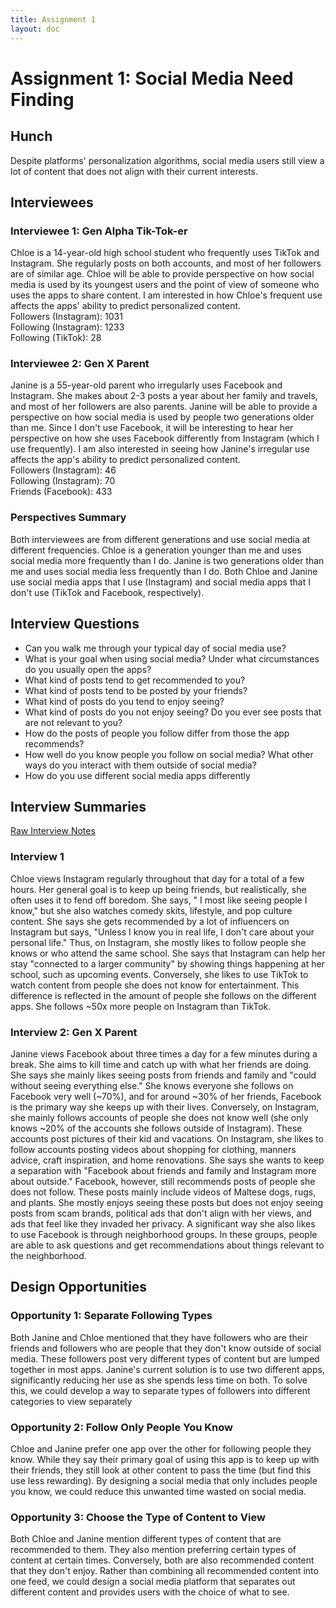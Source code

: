 ```yaml
---
title: Assignment 1
layout: doc
---
```


# Assignment 1: Social Media Need Finding

## Hunch
Despite platforms' personalization algorithms, social media users still view a lot of content that does not align with their current interests. 

## Interviewees 

### Interviewee 1: Gen Alpha Tik-Tok-er
Chloe is a 14-year-old high school student who frequently uses TikTok and Instagram. She regularly posts on both accounts, and most of her followers are of similar age. Chloe will be able to provide perspective on how social media is used by its youngest users and the point of view of someone who uses the apps to share content. I am interested in how Chloe's frequent use affects the apps' ability to predict personalized content. \
Followers (Instagram): 1031\
Following (Instagram): 1233 \
Following (TikTok): 28

### Interviewee 2: Gen X Parent
Janine is a 55-year-old parent who irregularly uses Facebook and Instagram. She makes about 2-3 posts a year about her family and travels, and most of her followers are also parents. Janine will be able to provide a perspective on how social media is used by people two generations older than me. Since I don't use Facebook, it will be interesting to hear her perspective on how she uses Facebook differently from Instagram (which I use frequently). I am also interested in seeing how Janine's irregular use affects the app's ability to predict personalized content. \
Followers (Instagram): 46 \
Following (Instagram): 70 \
Friends (Facebook): 433 

###  Perspectives  Summary
Both interviewees are from different generations and use social media at different frequencies. Chloe is a generation younger than me and uses social media more frequently than I do. Janine is two generations older than me and uses social media less frequently than I do. Both Chloe and Janine use social media apps that I use (Instagram) and social media apps that I don't use (TikTok and Facebook, respectively). 

## Interview Questions

* Can you walk me through your typical day of social media use?
* What is your goal when using social media? Under what circumstances do you usually open the apps?
* What kind of posts tend to get recommended to you?
* What kind of posts tend to be posted by your friends?
* What kind of posts do you tend to enjoy seeing?
* What kind of posts do you not enjoy seeing? Do you ever see posts that are not relevant to you?
* How do the posts of people you follow differ from those the app recommends? 
* How well do you know people you follow on social media? What other ways do you interact with them outside of social media?
* How do you use different social media apps differently


## Interview Summaries

[Raw Interview Notes](/assignments/interview_notes)

### Interview 1
Chloe views Instagram regularly throughout that day for a total of a few hours. Her general goal is to keep up being friends, but realistically, she often uses it to fend off boredom. She says, " I most like seeing people I know," but she also watches comedy skits, lifestyle, and pop culture content. She says she gets recommended by a lot of influencers on Instagram but says, "Unless I know you in real life, I don't care about your personal life." Thus, on Instagram, she mostly likes to follow people she knows or who attend the same school. She says that Instagram can help her stay "connected to a larger community" by showing things happening at her school, such as upcoming events. Conversely, she likes to use TikTok to watch content from people she does not know for entertainment. This difference is reflected in the amount of people she follows on the different apps. She follows ~50x more people on Instagram than TikTok. 

### Interview 2:  Gen X Parent
Janine views Facebook about three times a day for a few minutes during a break. She aims to kill time and catch up with what her friends are doing. She says she mainly likes seeing posts from friends and family and "could without seeing everything else." She knows everyone she follows on Facebook very well (~70%), and for around ~30% of her friends, Facebook is the primary way she keeps up with their lives. Conversely, on Instagram, she mainly follows accounts of people she does not know well (she only knows ~20% of the accounts she follows outside of Instagram). These accounts post pictures of their kid and vacations. On Instagram, she likes to follow accounts posting videos about shopping for clothing, manners advice, craft inspiration, and home renovations. She says she wants to keep a separation with "Facebook about friends and family and Instagram more about outside." Facebook, however, still recommends posts of people she does not follow. These posts mainly include videos of Maltese dogs, rugs, and plants. She mostly enjoys seeing these posts but does not enjoy seeing posts from scam brands, political ads that don't align with her views, and ads that feel like they invaded her privacy. A significant way she also likes to use Facebook is through neighborhood groups. In these groups, people are able to ask questions and get recommendations about things relevant to the neighborhood.

## Design Opportunities

### Opportunity 1: Separate Following Types
Both Janine and Chloe mentioned that they have followers who are their friends and followers who are people that they don't know outside of social media. These followers post very different types of content but are lumped together in most apps. Janine's current solution is to use two different apps, significantly reducing her use as she spends less time on both. To solve this, we could develop a way to separate types of followers into different categories to view separately

### Opportunity 2: Follow Only People You Know 
Chloe and Janine prefer one app over the other for following people they know. While they say their primary goal of using this app is to keep up with their friends, they still look at other content to pass the time (but find this use less rewarding). By designing a social media that only includes people you know, we could reduce this unwanted time wasted on social media.

### Opportunity 3: Choose the Type of Content to View 
Both Chloe and Janine mention different types of content that are recommended to them. They also mention preferring certain types of content at certain times. Conversely, both are also recommended content that they don't enjoy. Rather than combining all recommended content into one feed, we could design a social media platform that separates out different content and provides users with the choice of what to see. 


